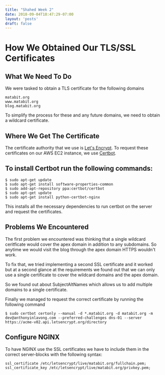 ```yaml
---
title: "Shahed Week 2"
date: 2018-09-04T18:47:29-07:00
layout: 'posts'
draft: false
---
```


# How We Obtained Our TLS/SSL Certificates

## What We Need To Do
We were tasked to obtain a TLS certificate for the following domains

```
matabit.org
www.matabit.org
blog.matabit.org
```

To simplify the process for these and any future domains, we need to obtain a wildcard certificate.

## Where We Get The Certificate
The certificate authority that we use is [Let's Encrypt](https://letsencrypt.org/).
To request these certificates on our AWS EC2 instance, we use [Certbot](https://certbot.eff.org/lets-encrypt/ubuntuxenial-nginx).

## To install Certbot run the following commands:

```
$ sudo apt-get update
$ sudo apt-get install software-properties-common
$ sudo add-apt-repository ppa:certbot/certbot
$ sudo apt-get update
$ sudo apt-get install python-certbot-nginx
```

This installs all the necessary dependencies to run certbot on the server and request the certificates.

## Problems We Encountered
The first problem we encountered was thinking that a single wildcard ceritficate would cover the apex domain in addition to any subdomains. So anytime we would visit the blog through the apex domain HTTPS wouldn't work.

To fix that, we tried implementing a second SSL certificate and it worked but at a second glance at the requirements we found out that we can only use a single certificate to cover the wildcard domains and the apex domain.

So we found out about SubjectAltNames which allows us to add multiple domains to a single certificate.

Finally we managed to request the correct certificate by running the following command
```
$ sudo certbot certonly --manual -d *.matabit.org -d matabit.org -m dev@anthonyinlavong.com --preferred-challenges dns-01 --server https://acme-v02.api.letsencrypt.org/directory
```

## Configure NGINX
To have NGINX use the SSL certificates we have to include them in the correct server-blocks with the following syntax:
```
ssl_certificate /etc/letsencrypt/live/matabit.org/fullchain.pem;
ssl_certificate_key /etc/letsencrypt/live/matabit.org/privkey.pem;
```
